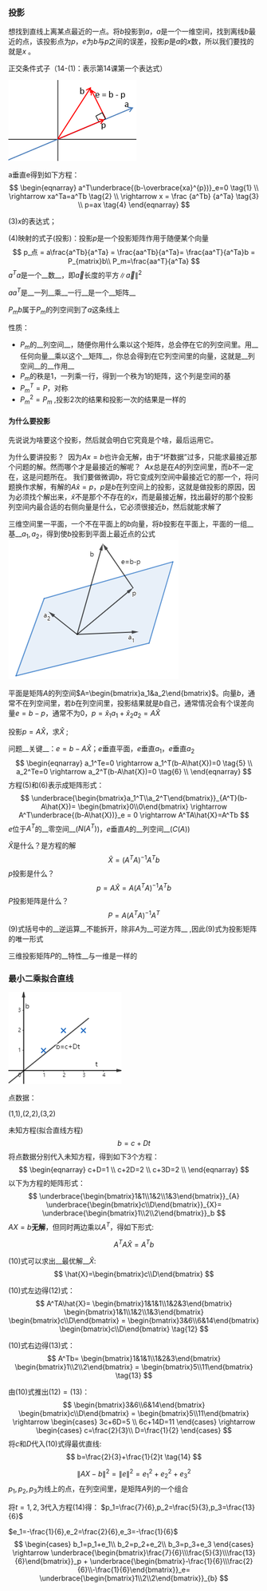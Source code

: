 ### 投影

想找到直线上离某点最近的一点。将$b$投影到$a$，$a$是一个一维空间，找到离线$b$最近的点，该投影点为$p$，$e$为$b$与$p$之间的误差，投影$p$是$a$的$x$数，所以我们要找的就是$x$ 。

正交条件式子（14-(1)：表示第14课第一个表达式）



![投影](.\imgs\15_1.png "abc")

a垂直e得到如下方程：
$$
\begin{eqnarray}
	a^T\underbrace{(b-\overbrace{xa}^{p})}_e=0 \tag{1} \\
	\rightarrow xa^Ta=a^Tb \tag{2} \\
	\rightarrow x = \frac {a^Tb} {a^Ta} \tag{3} \\
	p=ax \tag{4}
\end{eqnarray}
$$

$(3)x​$的表达式；

$(4)$映射的式子(投影)：投影$p$是一个投影矩阵作用于随便某个向量
$$
p_点 = a\frac{a^Tb}{a^Ta} = \frac{aa^Tb}{a^Ta}= \frac{aa^T}{a^Ta}b = P_{matrix}b\\
P_m=\frac{aa^T}{a^Ta}
$$
$a^Ta​$是一个__数__，即$\vec{a}​$长度的平方$\|\vec {a}\|^2​$  

$aa^T$是__一列__乘__一行__是一个__矩阵__

$P_mb$属于$P_m$的列空间到了$a$这条线上

性质：
- $P_m$的__列空间__，随便你用什么乘以这个矩阵，总会停在它的列空间里。用__任何向量__乘以这个__矩阵__，你总会得到在它列空间里的向量，这就是__列空间__的__作用__
- $P_m$的秩是1，一列乘一行，得到一个秩为1的矩阵，这个列是空间的基
- $P_m^T=P$，对称
- $P_m^2=P_m$ ,投影2次的结果和投影一次的结果是一样的



#### 为什么要投影 

先说说为啥要这个投影，然后就会明白它究竟是个啥，最后运用它。

为什么要讲投影？
​	因为$Ax=b$也许会无解，由于“坏数据”过多，只能求最接近那个问题的解。
​	然而哪个才是最接近的解呢？
​	$Ax$总是在$A$的列空间里，而$b$不一定在，这是问题所在。
​	我们要做微调$b$，将它变成列空间中最接近它的那一个，
​	将问题换作求解，有解的$A\hat{x}=p$，$p$是$b$在列空间上的投影，这就是做投影的原因，因为必须找个解出来，$\hat{x}$不是那个不存在的$x$，而是最接近解，找出最好的那个投影
​	列空间内最合适的右侧向量是什么，它必须很接近$b$，然后就能求解了







三维空间里一平面，一个不在平面上的$b$向量，将$b$投影在平面上，平面的一组__基__$a_1,a_2$，得到使$b$投影到平面上最近点的公式  ![平面](.\imgs\15_2.png) 

平面是矩阵$A$的列空间$A=\begin{bmatrix}a_1&a_2\end{bmatrix}$。向量$b$，通常不在列空间里，若$b$在列空间里，投影结果就是$b$自己，通常情况会有个误差向量$e=b-p$，通常不为$0$，$p=\hat{x}_1a_1+\hat{x}_2a_2=A\hat{X}$ 



投影$p=A\hat{X}$，求$\hat{X}$ ;

问题__关键__：$e=b-A\hat{X}$；$e$垂直平面，$e$垂直$a_1$，$e$垂直$a_2$ 
$$
\begin{eqnarray}
	a_1^Te=0 \rightarrow a_1^T(b-A\hat{X})=0 \tag{5} \\
	a_2^Te=0 \rightarrow a_2^T(b-A\hat{X})=0 \tag{6} \\
\end{eqnarray}
$$
方程$(5)$和$(6)$表示成矩阵形式：
$$
\underbrace{\begin{bmatrix}a_1^T\\a_2^T\end{bmatrix}}_{A^T}(b-A\hat{X})=
\begin{bmatrix}0\\0\end{bmatrix}
\rightarrow A^T\underbrace{(b-A\hat{X})}_e = 0
\rightarrow A^TA\hat{X}=A^Tb
$$
$e$位于$A^T$的__零空间__($N(A^T)$)，$e$垂直$A$的__列空间__($C(A)$) 

$\hat{X}$是什么？是方程的解
$$
\hat{X} = (A^TA)^{-1}A^Tb \tag{7}
$$
$p$投影是什么？
$$
p=A\hat{X}= A(A^TA)^{-1}A^Tb \tag{8}
$$
$P$投影矩阵是什么？
$$
P = A(A^TA)^{-1}A^T \tag{9}
$$
$(9)$式括号中的__逆运算__不能拆开，除非$A$为__可逆方阵__ ,因此$(9)$式为投影矩阵的唯一形式

三维投影矩阵$P$的__特性__与一维是一样的



### 最小二乘拟合直线

![点](.\imgs\15_3.png)

点数据：

(1,1),(2,2),(3,2)

未知方程(拟合直线方程)
$$
b=c+Dt\tag{10}
$$
将点数据分别代入未知方程，得到如下3个方程：
$$
\begin{eqnarray}
	c+D=1 \\
	c+2D=2 \\
	c+3D=2 \\
\end{eqnarray}
$$
以下为方程的矩阵形式：
$$
\underbrace{\begin{bmatrix}1&1\\1&2\\1&3\end{bmatrix}}_{A}
\underbrace{\begin{bmatrix}c\\D\end{bmatrix}}_{X}=
\underbrace{\begin{bmatrix}1\\2\\2\end{bmatrix}}_b
$$
$AX=b$__无解__，但同时两边乘以$A^T$，得如下形式: 

$$
A^TA\hat{X}=A^Tb \tag{11}
$$

$(10)$式可以求出__最优解__$\hat{X}$:
$$
\hat{X}=\begin{bmatrix}c\\D\end{bmatrix}
$$

$(10)$式左边得$(12)$式：
$$
A^TA\hat{X}=
	\begin{bmatrix}1&1&1\\1&2&3\end{bmatrix}
	\begin{bmatrix}1&1\\1&2\\1&3\end{bmatrix}
    \begin{bmatrix}c\\D\end{bmatrix} =
	\begin{bmatrix}3&6\\6&14\end{bmatrix}
	\begin{bmatrix}c\\D\end{bmatrix} \tag{12}
$$

$(10)$式右边得$(13)$式：
$$
A^Tb=
	\begin{bmatrix}1&1&1\\1&2&3\end{bmatrix}
	\begin{bmatrix}1\\2\\2\end{bmatrix} =
	\begin{bmatrix}5\\11\end{bmatrix}
	\tag{13}
$$

由$(10)$式推出$(12)=(13)$： 
$$
\begin{bmatrix}3&6\\6&14\end{bmatrix}
\begin{bmatrix}c\\D\end{bmatrix} =
\begin{bmatrix}5\\11\end{bmatrix}
\rightarrow 
\begin{cases}
	3c+6D=5 \\
	6c+14D=11
\end{cases}
\rightarrow 
\begin{cases}
	c=\frac{2}{3}\\
	D=\frac{1}{2}
\end{cases}
$$
将$c$和$D$代入$(10)$式得最优直线:
$$
b=\frac{2}{3}+\frac{1}{2}t \tag{14}
$$




$$
\|AX-b\|^2=\|e\|^2=e_1^2+e_2^2+e_3^2
$$
$p_1,p_2,p_3$为线上的点，在列空间里，是矩阵$A$列的一个组合

将$t=1,2,3$代入方程$(14)$得：
$p_1=\frac{7}{6},p_2=\frac{5}{3},p_3=\frac{13}{6}$ 

$e_1=-\frac{1}{6},e_2=\frac{2}{6},e_3=-\frac{1}{6}$
$$
\begin{cases}
	b_1=p_1+e_1\\
	b_2=p_2+e_2\\
	b_3=p_3+e_3
\end{cases}
\rightarrow
\underbrace{\begin{bmatrix}\frac{7}{6}\\\frac{5}{3}\\\frac{13}{6}\end{bmatrix}}_p +
\underbrace{\begin{bmatrix}-\frac{1}{6}\\\frac{2}{6}\\-\frac{1}{6}\end{bmatrix}}_e=
\underbrace{\begin{bmatrix}1\\2\\2\end{bmatrix}}_{b}
$$


